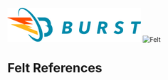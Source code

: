 ![Burst](../../../../../../../../../doc/burst_small.png "")
![Felt](../../../../../../../../doc/felt_small.png "")

# Felt References

